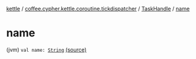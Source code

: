 [kettle](../../index.md) / [coffee.cypher.kettle.coroutine.tickdispatcher](../index.md) / [TaskHandle](index.md) / [name](./name.md)

# name

(jvm) `val name: `[`String`](https://kotlinlang.org/api/latest/jvm/stdlib/kotlin/-string/index.html) [(source)](https://github.com/Cypher121/kettle/blob/master/src/main/kotlin/coffee/cypher/kettle/coroutine/tickdispatcher/TaskHandle.kt#L12)